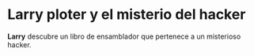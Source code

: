 # Larry ploter y el misterio del hacker

**Larry** descubre un libro de ensamblador  que pertenece a un misterioso hacker.

